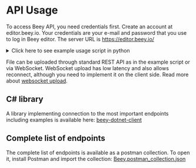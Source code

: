 
API Usage
=========

To access Beey API, you need credentials first. Create an account at editor.beey.io. Your credentials are your e-mail and password that you use to log in Beey editor. The server URL is https://editor.beey.io/

<details>
<summary>Click here to see example usage script in python</summary>

```py
#!/usr/bin/python3
import requests
import json
import argparse
import os
import time
import sys

def load_credentials():
    try:
        with open('credentials.txt') as credentials:
            server = next(credentials)[:-1]
            email = next(credentials)[:-1]
            password = next(credentials)[:-1]
    except Exception:
        print('failed to read credentials')
        print('create file credentials.txt containing three lines: server address, email, password')
        sys.exit(1)
    return [server, email, password]

def login(server, email, password):
    url = server + '/API/Login'

    querystring = {'email':email, 'password':password}

    payload = ''
    headers = {
        'cache-control': 'no-cache',
    }

    response = requests.request('POST', url, data=payload, headers=headers, params=querystring)
    if response.status_code != 200:
        print('login failed' + str(response.status_code) + ' ' + response.text)
        raise Exception('login failed')
    return response.json()['Token']


def create_project(name, token):
    url = server + '/API/Project'
    payload = {
        'Name': name,
        'CustomPath': ''
    }
    payload = json.dumps(payload)
    headers = {
        'Authorization': token,
        'Content-Type': 'application/json'
    }
    response = requests.request('POST', url, headers=headers, data=payload)
    if response.status_code != 200:
        print('creating project failed' + str(response.status_code) + ' ' + response.text)
        raise Exception('create project failed')
    return response.json()['Id'], response.json()['AccessToken']


def upload_file(fname, auth_token, project_id):
    file_size = os.path.getsize(fname)
    url = f'{server}/API/Project/{project_id}/Files/UploadMediaFile?fileSize={file_size}'

    payload = {}
    files = [
        ('name', open(fname, 'rb'))
    ]
    headers = {
        'Authorization': auth_token
    }

    response = requests.request('POST', url, headers=headers, data=payload, files=files)
    if response.status_code != 200:
        print('file upload failed' + str(response.status_code) + ' ' + response.text)
        raise Exception('file upload failed')

def transcribe_file(auth_token, project_id, language):
    url = f'{server}/API/Project/Queue/Enqueue?projectId={project_id}&lang={language}&transcriptionProfile=default'
    print(url)
    payload = {}
    files = {}
    headers = {
      'Authorization': auth_token
    }
    response = requests.request('GET', url, headers=headers, data=payload, files=files)
    if response.status_code != 200:
        # something unexpected happened
        print('enqueue failed ' + str(response.status_code) + ' ' + response.text)
        raise Exception('failed to transcribe')

# acquires trsx (xml output of the ASR including transcription with timestamps)
def download_original_trsx(auth_token, project_id):
    url = f'{server}/API/Project/{project_id}/Files/OriginalTrsx'
    payload  = {}
    headers = {
        'Authorization': auth_token,
        'Content-Type': 'application/json'
    }

    response = requests.request('GET', url, headers=headers, data = payload)
    print(response)
    return response.text

def get_subtitles(auth_token, project_id):
    url = f'{server}/API/Project/{project_id}/Export?formatId=srt'

    payload = {}
    headers = {
      'Authorization': auth_token,
      'Content-Type': 'application/json; charset=utf-8'
    }

    response = requests.request('GET', url, headers=headers, data = payload)
    response.encoding = 'utf-8'
    print(response)
    return response.text


# Wait until transcription is complete
def wait_for_trsx(auth_token, project_id):
    print('poll for trsx:')
    url = server + f'/API/Project/{project_id}'

    payload = {}
    headers = {
        'Authorization': auth_token,
        'Content-Type': 'application/json'
    }
    originalTrsxId = None
    for i in range(240): # give up after 2 hours
        response = requests.request('GET', url, headers=headers, data = payload)
        originalTrsxId = response.json()['OriginalTrsxId']
        if originalTrsxId != None:
            print('trsx available - transcription ended')
            return True
        print('trsx not yet available, retrying in 30 s...')
        time.sleep(30)
    print('transcription timed out')
    return False

def save_file(content, name):
    with open(name, 'w', encoding='utf-8') as output_file:
        output_file.write(content)


if (__name__ == '__main__'):
    parser = argparse.ArgumentParser()
    parser.add_argument('recording')
    parser.add_argument('output')
    parser.add_argument('--language', default='cs-CZ')
    parser.add_argument('--subtitles', action='store_true')
    args = parser.parse_args()

    server, email, password = load_credentials()

    print('login...')
    auth_token = login(server, email, password)

    print('creating project...')
    project_id, access_token = create_project('api ' + args.recording, token=auth_token)

    print('uploading file...')
    upload_file(args.recording, auth_token, project_id)

    print('requesting transcription...')
    transcribe_file(auth_token, project_id, args.language)

    print('waiting for trsx...')
    wait_for_trsx(auth_token, project_id)
    
    print('saving...')
    if (args.subtitles):
      subtitles = get_subtitles(auth_token, project_id)
      save_file(subtitles, args.output)
      print('subtitles saved to: ' + args.output)
    else:
      trsx = download_original_trsx(auth_token, project_id)
      save_file(trsx, args.output)
      print('trsx saved to: ' + args.output)
    print('done.')
```
</details>

File can be uploaded through standard REST API as in the example script or via WebSocket. WebSocket upload has low latency and also allows reconnect, although you need to implement it on the client side. Read more about [websocket upload](https://github.com/newtontechnologies/beey-data-exchange-model/blob/master/docs/websocket-upload.md).

C# library
----------

A library implementing connection to the most important endpoints including examples is available here: [beey-dotnet-client](https://github.com/newtontechnologies/beey-dotnet-client)

Complete list of endpoints
--------------------------

The complete list of endpoints is available as a postman collection. To open it, install Postman and import the collection: [Beey.postman_collection.json](https://github.com/newtontechnologies/beey-data-exchange-model/blob/master/Beey.postman_collection.json)
